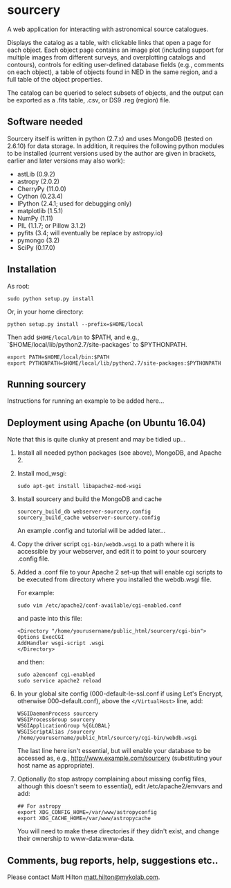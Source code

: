 # sourcery

A web application for interacting with astronomical source catalogues.

Displays the catalog as a table, with clickable links that open a page for each object. Each object page
contains an image plot (including support for multiple images from different surveys, and overplotting 
catalogs and contours), controls for editing user-defined database fields (e.g., comments on each object), 
a table of objects found in NED in the same region, and a full table of the object properties.

The catalog can be queried to select subsets of objects, and the output can be exported as a .fits table, 
.csv, or DS9 .reg (region) file.

## Software needed

Sourcery itself is written in python (2.7.x) and uses MongoDB (tested on 2.6.10) for data storage. In 
addition, it requires the following python modules to be installed (current versions used by the author are
given in brackets, earlier and later versions may also work):

* astLib (0.9.2)
* astropy (2.0.2)
* CherryPy (11.0.0)
* Cython (0.23.4)
* IPython (2.4.1; used for debugging only)
* matplotlib (1.5.1)
* NumPy (1.11)
* PIL (1.1.7; or Pillow 3.1.2)
* pyfits (3.4; will eventually be replace by astropy.io)
* pymongo (3.2)
* SciPy (0.17.0)

## Installation

As root:
    
```
sudo python setup.py install
```

Or, in your home directory:
    
```
python setup.py install --prefix=$HOME/local
```

Then add `$HOME/local/bin` to $PATH, and e.g., `$HOME/local/lib/python2.7/site-packages` to $PYTHONPATH.

```
export PATH=$HOME/local/bin:$PATH    
export PYTHONPATH=$HOME/local/lib/python2.7/site-packages:$PYTHONPATH
```

## Running sourcery

Instructions for running an example to be added here...

## Deployment using Apache (on Ubuntu 16.04)

Note that this is quite clunky at present and may be tidied up...

1. Install all needed python packages (see above), MongoDB, and Apache 2.

2. Install mod_wsgi:

   ```
   sudo apt-get install libapache2-mod-wsgi
   ```

3. Install sourcery and build the MongoDB and cache

   ```
   sourcery_build_db webserver-sourcery.config
   sourcery_build_cache webserver-sourcery.config 
   ```

   An example .config and tutorial will be added later...

4. Copy the driver script `cgi-bin/webdb.wsgi` to a path where it is accessible by your webserver, and edit
it to point to your sourcery .config file.

5. Added a .conf file to your Apache 2 set-up that will enable cgi scripts to be executed from directory
where you installed the webdb.wsgi file. 

   For example:

   ```
   sudo vim /etc/apache2/conf-available/cgi-enabled.conf
   ```

   and paste into this file:

   ```
   <Directory "/home/yourusername/public_html/sourcery/cgi-bin">
   Options ExecCGI
   AddHandler wsgi-script .wsgi
   </Directory>
   ```

   and then:

   ```
   sudo a2enconf cgi-enabled
   sudo service apache2 reload
   ```

6. In your global site config (000-default-le-ssl.conf if using Let's Encrypt, otherwise 000-default.conf), 
above the `</VirtualHost>` line, add:

   ```
   WSGIDaemonProcess sourcery
   WSGIProcessGroup sourcery
   WSGIApplicationGroup %{GLOBAL}
   WSGIScriptAlias /sourcery /home/yourusername/public_html/sourcery/cgi-bin/webdb.wsgi
   ```

   The last line here isn't essential, but will enable your database to be accessed as, e.g.,
   http://www.example.com/sourcery (substituting your host name as appropriate).

7. Optionally (to stop astropy complaining about missing config files, although this doesn't seem to 
essential), edit /etc/apache2/envvars and add:

   ```
   ## For astropy
   export XDG_CONFIG_HOME=/var/www/astropyconfig
   export XDG_CACHE_HOME=/var/www/astropycache
   ```

   You will need to make these directories if they didn't exist, and change their ownership to www-data:www-data.

## Comments, bug reports, help, suggestions etc..

Please contact Matt Hilton <matt.hilton@mykolab.com>.
